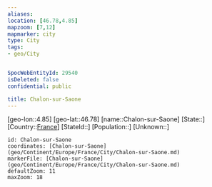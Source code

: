 ```yaml
---
aliases: 
location: [46.78,4.85]
mapzoom: [7,12] 
mapmarker: city 
type: City
tags:
- geo/City


SpocWebEntityId: 29540
isDeleted: false
confidential: public

title: Chalon-sur-Saone
---
```

[geo-lon::4.85]
[geo-lat::46.78]
[name::Chalon-sur-Saone]
[State::]
[Country::[France](geo/Continent/Europe/France.md)]
[StateId::]
[Population::]
[Unknown::]


```leaflet
id: Chalon-sur-Saone
coordinates: [Chalon-sur-Saone](geo/Continent/Europe/France/City/Chalon-sur-Saone.md)
markerFile: [Chalon-sur-Saone](geo/Continent/Europe/France/City/Chalon-sur-Saone.md)
defaultZoom: 11 
maxZoom: 18
```


